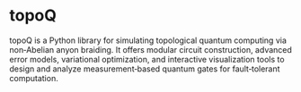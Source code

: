 # topoQ
topoQ is a Python library for simulating topological quantum computing via non‑Abelian anyon braiding. It offers modular circuit construction, advanced error models, variational optimization, and interactive visualization tools to design and analyze measurement‑based quantum gates for fault‑tolerant computation.
